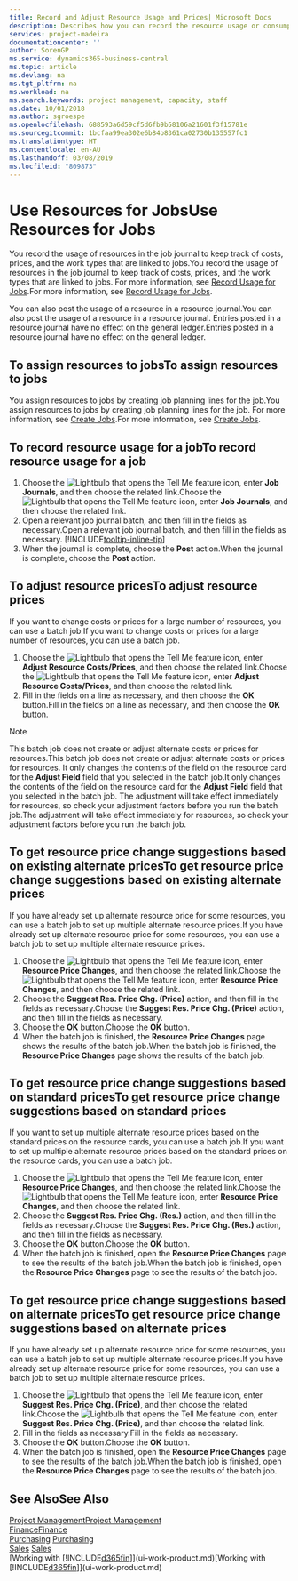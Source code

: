 ```yaml
---
title: Record and Adjust Resource Usage and Prices| Microsoft Docs
description: Describes how you can record the resource usage or consumption associated with a job, to keep track and manage costs, prices, and work types.
services: project-madeira
documentationcenter: ''
author: SorenGP
ms.service: dynamics365-business-central
ms.topic: article
ms.devlang: na
ms.tgt_pltfrm: na
ms.workload: na
ms.search.keywords: project management, capacity, staff
ms.date: 10/01/2018
ms.author: sgroespe
ms.openlocfilehash: 688593a6d59cf5d6fb9b58106a21601f3f15781e
ms.sourcegitcommit: 1bcfaa99ea302e6b84b8361ca02730b135557fc1
ms.translationtype: HT
ms.contentlocale: en-AU
ms.lasthandoff: 03/08/2019
ms.locfileid: "809873"
---
```

# <a name="use-resources-for-jobs"></a><span data-ttu-id="e4b6f-103">Use Resources for Jobs</span><span class="sxs-lookup"><span data-stu-id="e4b6f-103">Use Resources for Jobs</span></span>
<span data-ttu-id="e4b6f-104">You record the usage of resources in the job journal to keep track of costs, prices, and the work types that are linked to jobs.</span><span class="sxs-lookup"><span data-stu-id="e4b6f-104">You record the usage of resources in the job journal to keep track of costs, prices, and the work types that are linked to jobs.</span></span> <span data-ttu-id="e4b6f-105">For more information, see [Record Usage for Jobs](projects-how-record-job-usage.md).</span><span class="sxs-lookup"><span data-stu-id="e4b6f-105">For more information, see [Record Usage for Jobs](projects-how-record-job-usage.md).</span></span>

<span data-ttu-id="e4b6f-106">You can also post the usage of a resource in a resource journal.</span><span class="sxs-lookup"><span data-stu-id="e4b6f-106">You can also post the usage of a resource in a resource journal.</span></span> <span data-ttu-id="e4b6f-107">Entries posted in a resource journal have no effect on the general ledger.</span><span class="sxs-lookup"><span data-stu-id="e4b6f-107">Entries posted in a resource journal have no effect on the general ledger.</span></span>

## <a name="to-assign-resources-to-jobs"></a><span data-ttu-id="e4b6f-108">To assign resources to jobs</span><span class="sxs-lookup"><span data-stu-id="e4b6f-108">To assign resources to jobs</span></span>
<span data-ttu-id="e4b6f-109">You assign resources to jobs by creating job planning lines for the job.</span><span class="sxs-lookup"><span data-stu-id="e4b6f-109">You assign resources to jobs by creating job planning lines for the job.</span></span> <span data-ttu-id="e4b6f-110">For more information, see [Create Jobs](projects-how-create-jobs.md).</span><span class="sxs-lookup"><span data-stu-id="e4b6f-110">For more information, see [Create Jobs](projects-how-create-jobs.md).</span></span>

## <a name="to-record-resource-usage-for-a-job"></a><span data-ttu-id="e4b6f-111">To record resource usage for a job</span><span class="sxs-lookup"><span data-stu-id="e4b6f-111">To record resource usage for a job</span></span>
1. <span data-ttu-id="e4b6f-112">Choose the ![Lightbulb that opens the Tell Me feature](media/ui-search/search_small.png "Tell me what you want to do") icon, enter **Job Journals**, and then choose the related link.</span><span class="sxs-lookup"><span data-stu-id="e4b6f-112">Choose the ![Lightbulb that opens the Tell Me feature](media/ui-search/search_small.png "Tell me what you want to do") icon, enter **Job Journals**, and then choose the related link.</span></span>
2. <span data-ttu-id="e4b6f-113">Open a relevant job journal batch, and then fill in the fields as necessary.</span><span class="sxs-lookup"><span data-stu-id="e4b6f-113">Open a relevant job journal batch, and then fill in the fields as necessary.</span></span> [!INCLUDE[tooltip-inline-tip](includes/tooltip-inline-tip_md.md)]
3. <span data-ttu-id="e4b6f-114">When the journal is complete, choose the **Post** action.</span><span class="sxs-lookup"><span data-stu-id="e4b6f-114">When the journal is complete, choose the **Post** action.</span></span>

## <a name="to-adjust-resource-prices"></a><span data-ttu-id="e4b6f-115">To adjust resource prices</span><span class="sxs-lookup"><span data-stu-id="e4b6f-115">To adjust resource prices</span></span>
<span data-ttu-id="e4b6f-116">If you want to change costs or prices for a large number of resources, you can use a batch job.</span><span class="sxs-lookup"><span data-stu-id="e4b6f-116">If you want to change costs or prices for a large number of resources, you can use a batch job.</span></span>  

1. <span data-ttu-id="e4b6f-117">Choose the ![Lightbulb that opens the Tell Me feature](media/ui-search/search_small.png "Tell me what you want to do") icon, enter **Adjust Resource Costs/Prices**, and then choose the related link.</span><span class="sxs-lookup"><span data-stu-id="e4b6f-117">Choose the ![Lightbulb that opens the Tell Me feature](media/ui-search/search_small.png "Tell me what you want to do") icon, enter **Adjust Resource Costs/Prices**, and then choose the related link.</span></span>
2. <span data-ttu-id="e4b6f-118">Fill in the fields on a line as necessary, and then choose the **OK** button.</span><span class="sxs-lookup"><span data-stu-id="e4b6f-118">Fill in the fields on a line as necessary, and then choose the **OK** button.</span></span>

> [!NOTE]  
>   <span data-ttu-id="e4b6f-119">This batch job does not create or adjust alternate costs or prices for resources.</span><span class="sxs-lookup"><span data-stu-id="e4b6f-119">This batch job does not create or adjust alternate costs or prices for resources.</span></span> <span data-ttu-id="e4b6f-120">It only changes the contents of the field on the resource card for the **Adjust Field** field that you selected in the batch job.</span><span class="sxs-lookup"><span data-stu-id="e4b6f-120">It only changes the contents of the field on the resource card for the **Adjust Field** field that you selected in the batch job.</span></span> <span data-ttu-id="e4b6f-121">The adjustment will take effect immediately for resources, so check your adjustment factors before you run the batch job.</span><span class="sxs-lookup"><span data-stu-id="e4b6f-121">The adjustment will take effect immediately for resources, so check your adjustment factors before you run the batch job.</span></span>

## <a name="to-get-resource-price-change-suggestions-based-on-existing-alternate-prices"></a><span data-ttu-id="e4b6f-122">To get resource price change suggestions based on existing alternate prices</span><span class="sxs-lookup"><span data-stu-id="e4b6f-122">To get resource price change suggestions based on existing alternate prices</span></span>
<span data-ttu-id="e4b6f-123">If you have already set up alternate resource price for some resources, you can use a batch job to set up multiple alternate resource prices.</span><span class="sxs-lookup"><span data-stu-id="e4b6f-123">If you have already set up alternate resource price for some resources, you can use a batch job to set up multiple alternate resource prices.</span></span>

1. <span data-ttu-id="e4b6f-124">Choose the ![Lightbulb that opens the Tell Me feature](media/ui-search/search_small.png "Tell me what you want to do") icon, enter **Resource Price Changes**, and then choose the related link.</span><span class="sxs-lookup"><span data-stu-id="e4b6f-124">Choose the ![Lightbulb that opens the Tell Me feature](media/ui-search/search_small.png "Tell me what you want to do") icon, enter **Resource Price Changes**, and then choose the related link.</span></span>
2. <span data-ttu-id="e4b6f-125">Choose the **Suggest Res. Price Chg. (Price)** action, and then fill in the fields as necessary.</span><span class="sxs-lookup"><span data-stu-id="e4b6f-125">Choose the **Suggest Res. Price Chg. (Price)** action, and then fill in the fields as necessary.</span></span>
3. <span data-ttu-id="e4b6f-126">Choose the **OK** button.</span><span class="sxs-lookup"><span data-stu-id="e4b6f-126">Choose the **OK** button.</span></span>  
4. <span data-ttu-id="e4b6f-127">When the batch job is finished, the **Resource Price Changes** page shows the results of the batch job.</span><span class="sxs-lookup"><span data-stu-id="e4b6f-127">When the batch job is finished, the **Resource Price Changes** page shows the results of the batch job.</span></span>

## <a name="to-get-resource-price-change-suggestions-based-on-standard-prices"></a><span data-ttu-id="e4b6f-128">To get resource price change suggestions based on standard prices</span><span class="sxs-lookup"><span data-stu-id="e4b6f-128">To get resource price change suggestions based on standard prices</span></span>
<span data-ttu-id="e4b6f-129">If you want to set up multiple alternate resource prices based on the standard prices on the resource cards, you can use a batch job.</span><span class="sxs-lookup"><span data-stu-id="e4b6f-129">If you want to set up multiple alternate resource prices based on the standard prices on the resource cards, you can use a batch job.</span></span>  

1. <span data-ttu-id="e4b6f-130">Choose the ![Lightbulb that opens the Tell Me feature](media/ui-search/search_small.png "Tell me what you want to do") icon, enter **Resource Price Changes**, and then choose the related link.</span><span class="sxs-lookup"><span data-stu-id="e4b6f-130">Choose the ![Lightbulb that opens the Tell Me feature](media/ui-search/search_small.png "Tell me what you want to do") icon, enter **Resource Price Changes**, and then choose the related link.</span></span>
2. <span data-ttu-id="e4b6f-131">Choose the **Suggest Res. Price Chg. (Res.)** action, and then fill in the fields as necessary.</span><span class="sxs-lookup"><span data-stu-id="e4b6f-131">Choose the **Suggest Res. Price Chg. (Res.)** action, and then fill in the fields as necessary.</span></span>  
3. <span data-ttu-id="e4b6f-132">Choose the **OK** button.</span><span class="sxs-lookup"><span data-stu-id="e4b6f-132">Choose the **OK** button.</span></span>  
4. <span data-ttu-id="e4b6f-133">When the batch job is finished, open the **Resource Price Changes** page to see the results of the batch job.</span><span class="sxs-lookup"><span data-stu-id="e4b6f-133">When the batch job is finished, open the **Resource Price Changes** page to see the results of the batch job.</span></span>

## <a name="to-get-resource-price-change-suggestions-based-on-alternate-prices"></a><span data-ttu-id="e4b6f-134">To get resource price change suggestions based on alternate prices</span><span class="sxs-lookup"><span data-stu-id="e4b6f-134">To get resource price change suggestions based on alternate prices</span></span>
<span data-ttu-id="e4b6f-135">If you have already set up alternate resource price for some resources, you can use a batch job to set up multiple alternate resource prices.</span><span class="sxs-lookup"><span data-stu-id="e4b6f-135">If you have already set up alternate resource price for some resources, you can use a batch job to set up multiple alternate resource prices.</span></span>

1. <span data-ttu-id="e4b6f-136">Choose the ![Lightbulb that opens the Tell Me feature](media/ui-search/search_small.png "Tell me what you want to do") icon, enter **Suggest Res. Price Chg. (Price)**, and then choose the related link.</span><span class="sxs-lookup"><span data-stu-id="e4b6f-136">Choose the ![Lightbulb that opens the Tell Me feature](media/ui-search/search_small.png "Tell me what you want to do") icon, enter **Suggest Res. Price Chg. (Price)**, and then choose the related link.</span></span>  
2. <span data-ttu-id="e4b6f-137">Fill in the fields as necessary.</span><span class="sxs-lookup"><span data-stu-id="e4b6f-137">Fill in the fields as necessary.</span></span>
3. <span data-ttu-id="e4b6f-138">Choose the **OK** button.</span><span class="sxs-lookup"><span data-stu-id="e4b6f-138">Choose the **OK** button.</span></span>  
4. <span data-ttu-id="e4b6f-139">When the batch job is finished, open the **Resource Price Changes** page to see the results of the batch job.</span><span class="sxs-lookup"><span data-stu-id="e4b6f-139">When the batch job is finished, open the **Resource Price Changes** page to see the results of the batch job.</span></span>

## <a name="see-also"></a><span data-ttu-id="e4b6f-140">See Also</span><span class="sxs-lookup"><span data-stu-id="e4b6f-140">See Also</span></span>
[<span data-ttu-id="e4b6f-141">Project Management</span><span class="sxs-lookup"><span data-stu-id="e4b6f-141">Project Management</span></span>](projects-manage-projects.md)  
[<span data-ttu-id="e4b6f-142">Finance</span><span class="sxs-lookup"><span data-stu-id="e4b6f-142">Finance</span></span>](finance.md)  
<span data-ttu-id="e4b6f-143">[Purchasing](purchasing-manage-purchasing.md)       </span><span class="sxs-lookup"><span data-stu-id="e4b6f-143">[Purchasing](purchasing-manage-purchasing.md)       </span></span>  
<span data-ttu-id="e4b6f-144">[Sales](sales-manage-sales.md)   </span><span class="sxs-lookup"><span data-stu-id="e4b6f-144">[Sales](sales-manage-sales.md)   </span></span>  
<span data-ttu-id="e4b6f-145">[Working with [!INCLUDE[d365fin](includes/d365fin_md.md)]](ui-work-product.md)</span><span class="sxs-lookup"><span data-stu-id="e4b6f-145">[Working with [!INCLUDE[d365fin](includes/d365fin_md.md)]](ui-work-product.md)</span></span>  

